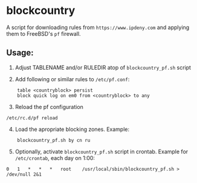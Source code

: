 # blockcountry

A script for downloading rules from `https://www.ipdeny.com` and applying them
to FreeBSD's `pf` firewall.

## Usage:

1) Adjust TABLENAME and/or RULEDIR atop of `blockcountry_pf.sh` script

2) Add following or similar rules to `/etc/pf.conf`:

```
    table <countryblock> persist
    block quick log on em0 from <countryblock> to any
```

3) Reload the pf configuration

```
/etc/rc.d/pf reload
```

4) Load the apropriate blocking zones. Example:

```
    blockcountry_pf.sh by cn ru
```

5) Optionally, activate `blockcountry_pf.sh` script in crontab. Example for `/etc/crontab`, each day on 1:00:

```
0   1   *   *   *   root    /usr/local/sbin/blockcountry_pf.sh > /dev/null 2&1
```
